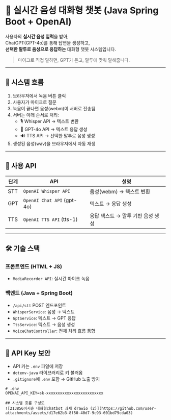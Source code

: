 # 🎤 실시간 음성 대화형 챗봇 (Java Spring Boot + OpenAI)

사용자의 **실시간 음성 입력**을 받아,  
ChatGPT(GPT-4o)를 통해 답변을 생성하고,  
**선택한 말투로 음성으로 응답하는** 대화형 챗봇 시스템입니다.

> 마이크로 직접 말하면, GPT가 듣고, 말투에 맞춰 말해줍니다.

---

## 🚀 시스템 흐름

1. 브라우저에서 녹음 버튼 클릭
2. 사용자가 마이크로 질문
3. 녹음이 끝나면 음성(webm)이 서버로 전송됨
4. 서버는 아래 순서로 처리:
   - 🎙️ Whisper API → 텍스트 변환
   - 🧠 GPT-4o API → 텍스트 응답 생성
   - 🔊 TTS API → 선택한 말투로 음성 생성
5. 생성된 음성(wav)을 브라우저에서 자동 재생

---

## 🧩 사용 API

| 단계 | API | 설명 |
|------|-----|------|
| STT | `OpenAI Whisper API` | 음성(webm) → 텍스트 변환 |
| GPT | `OpenAI Chat API` (gpt-4o) | 텍스트 → 응답 생성 |
| TTS | `OpenAI TTS API` (tts-1) | 응답 텍스트 → 말투 기반 음성 생성 |

---

## 🛠 기술 스택

### 프론트엔드 (HTML + JS)
- `MediaRecorder API`: 실시간 마이크 녹음

### 백엔드 (Java + Spring Boot)
- `/api/stt` POST 엔드포인트
- `WhisperService`: 음성 → 텍스트
- `GptService`: 텍스트 → GPT 응답
- `TtsService`: 텍스트 → 음성 생성
- `VoiceChatController`: 전체 처리 흐름 통합

---

## 🔐 API Key 보안

- API 키는 `.env` 파일에 저장
- `dotenv-java` 라이브러리로 키 불러옴
- `.gitignore`에 `.env` 포함 → GitHub 노출 방지

```env
# .env
OPENAI_API_KEY=sk-xxxxxxxxxxxxxxxxxxxxxxxxx

## 시스템 흐름 구성도
![213856이지훈 대화형chatbot 과제 drawio (2)](https://github.com/user-attachments/assets/d17e62b3-8f50-40d7-9c93-601bd79cda03)

